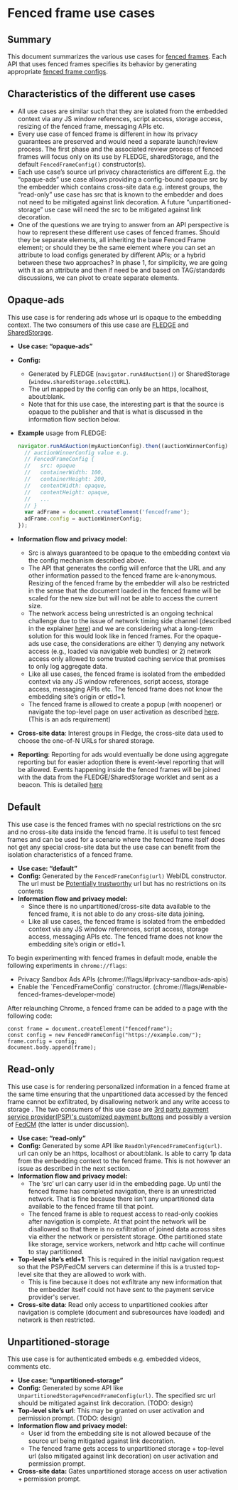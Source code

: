 # Fenced frame use cases



## **Summary**

This document summarizes the various use cases for [fenced frames](https://github.com/shivanigithub/fenced-frame). Each API that uses fenced frames specifies its behavior by generating appropriate [fenced frame configs](https://github.com/shivanigithub/fenced-frame/blob/master/explainer/fenced_frame_config.md).


## **Characteristics of the different use cases**



*   All use cases are similar such that they are isolated from the embedded context via any JS window references, script access, storage access, resizing of the fenced frame, messaging APIs etc.
*   Every use case of fenced frame is different in how its privacy guarantees are preserved and would need a separate launch/review process. The first phase and the associated review process of fenced frames will focus only on its use by FLEDGE, sharedStorage, and the default `FencedFrameConfig()` constructor(s).
*   Each use case’s source url privacy characteristics are different E.g. the “opaque-ads” use case allows providing a config-bound opaque src by the embedder which contains cross-site data e.g. interest groups, the “read-only” use case has src that is known to the embedder and does not need to be mitigated against link decoration. A future “unpartitioned-storage” use case will need the src to be mitigated against link decoration.
*   One of the questions we are trying to answer from an API perspective is how to represent these different use cases of fenced frames. Should they be separate elements, all inheriting the base Fenced Frame element; or should they be the same element where you can set an attribute to load configs generated by different APIs; or a hybrid between these two approaches? In phase 1, for simplicity, we are going with it as an attribute and then if need be and based on TAG/standards discussions, we can pivot to create separate elements.


## **Opaque-ads**

This use case is for rendering ads whose url is opaque to the embedding context. The two consumers of this use case are [FLEDGE](https://github.com/WICG/turtledove/blob/main/FLEDGE.md) and [SharedStorage](https://github.com/pythagoraskitty/shared-storage#simple-example-consistent-ab-experiments-across-sites). 



*   **Use case: “opaque-ads”**
*   **Config:**
     *   Generated by FLEDGE (`navigator.runAdAuction()`) or SharedStorage (`window.sharedStorage.selectURL`).
     *   The url mapped by the config can only be an https, localhost, about:blank.
     *   Note that for this use case, the interesting part is that the source is opaque to the publisher and that is what is discussed in the information flow section below.
     
*   **Example** usage from FLEDGE:
    ```js
    navigator.runAdAuction(myAuctionConfig).then((auctionWinnerConfig) => {
      // auctionWinnerConfig value e.g.
      // FencedFrameConfig {
      //   src: opaque
      //   containerWidth: 100,
      //   containerHeight: 200,
      //   contentWidth: opaque,
      //   contentHeight: opaque,
      //   ...
      // }
      var adFrame = document.createElement('fencedframe');
      adFrame.config = auctionWinnerConfig;
    });
    ```

*   **Information flow and privacy model:**
    *   Src is always guaranteed to be opaque to the embedding context via the config mechanism described above. 
    *   The API that generates the config will enforce that the URL and any other information passed to the fenced frame are k-anonymous. Resizing of the fenced frame by the embedder will also be restricted in the sense that the document loaded in the fenced frame will be scaled for the new size but will not be able to access the current size.
    * The network access being unrestricted is an ongoing technical challenge due to the issue of network timing side channel (described in the explainer [here](https://github.com/WICG/fenced-frame/blob/master/explainer/network_side_channel.md)) and we are considering what a long-term solution for this would look like in fenced frames. For the opaque-ads use case, the considerations are either 1) denying any network access (e.g., loaded via navigable web bundles) or 2) network access only allowed to some trusted caching service that promises to only log aggregate data.    
    *   Like all use cases, the fenced frame is isolated from the embedded context via any JS window references, script access, storage access, messaging APIs etc. The fenced frame does not know the embedding site’s origin or etld+1.
    *   The fenced frame is allowed to create a popup (with noopener) or navigate the top-level page on user activation as described [here](https://github.com/WICG/fenced-frame/blob/master/explainer/integration_with_web_platform.md#top-level-navigation). (This is an ads requirement)
*   **Cross-site data**: Interest groups in Fledge, the cross-site data used to choose the one-of-N URLs for shared storage. 
*   **Reporting**: Reporting for ads would eventually be done using aggregate reporting but for easier adoption there is event-level reporting that will be allowed. Events happening inside the fenced frames will be joined with the data from the FLEDGE/SharedStorage worklet and sent as a beacon. This is detailed [here](https://github.com/WICG/turtledove/blob/main/Fenced_Frames_Ads_Reporting.md)   


## **Default**

This use case is the fenced frames with no special restrictions on the src and no cross-site data inside the fenced frame. It is useful to test fenced frames and can be used for a scenario where the fenced frame itself does not get any special cross-site data but the use case can benefit from the isolation characteristics of a fenced frame.



*   **Use case: “default”**
*   **Config:** Generated by the `FencedFrameConfig(url)` WebIDL constructor. The url must be [Potentially trustworthy](https://w3c.github.io/webappsec-secure-contexts/#potentially-trustworthy-url) url but has no restrictions on its contents
*   **Information flow and privacy model:**
    *   Since there is no unpartitioned/cross-site data available to the fenced frame, it is not able to do any cross-site data joining.
    *   Like all use cases, the fenced frame is isolated from the embedded context via any JS window references, script access, storage access, messaging APIs etc. The fenced frame does not know the embedding site’s origin or etld+1.

To begin experimenting with fenced frames in default mode, enable the following experiments in `chrome://flags`:
* Privacy Sandbox Ads APIs (chrome://flags/#privacy-sandbox-ads-apis)
* Enable the \`FencedFrameConfig\` constructor. (chrome://flags/#enable-fenced-frames-developer-mode)

After relaunching Chrome, a fenced frame can be added to a page with the following code:
```
const frame = document.createElement("fencedframe");
const config = new FencedFrameConfig("https://example.com/");
frame.config = config;
document.body.append(frame);
```

## **Read-only**

This use case is for rendering personalized information in a fenced frame at the same time ensuring that the unpartitioned data accessed by the fenced frame cannot be exfiltrated, by disallowing network and any write access to storage . The two consumers of this use case are [3rd party payment service provider(PSP)'s customized payment buttons](https://github.com/shivanigithub/fenced-frame/issues/15) and possibly a version of [FedCM](https://github.com/fedidcg/FedCM) (the latter is under discussion). 



*   **Use case: “read-only”**
*   **Config:** Generated by some API like `ReadOnlyFencedFrameConfig(url)`. url can only be an https, localhost or about:blank. Is able to carry 1p data from the embedding context to the fenced frame. This is not however an issue as described in the next section. 
*   **Information flow and privacy model:**
    *   The ‘src’ url can carry user id in the embedding page. Up until the fenced frame has completed navigation, there is an unrestricted network. That is fine because there isn’t any unpartitioned data available to the fenced frame till that point.
    *   The fenced frame is able to request access to read-only cookies after navigation is complete. At that point the network will be disallowed so that there is no exfiltration of joined data across sites via either the network or persistent storage. Othe partitioned state like storage, service workers, network and http cache will continue to stay partitioned.
*   **Top-level site’s etld+1**: This is required in the initial navigation request so that the PSP/FedCM servers can determine if this is a trusted top-level site that they are allowed to work with.
    *   This is fine because it does not exfiltrate any new information that the embedder itself could not have sent to the payment service provider's server.
*   **Cross-site data**: Read only access to unpartitioned cookies after navigation is complete (document and subresources have loaded) and network is then restricted.


## **Unpartitioned-storage**

This use case is for authenticated embeds e.g. embedded videos, comments etc. 



*   **Use case: “unpartitioned-storage”**
*   **Config:** Generated by some API like `UnpartitionedStorageFencedFrameConfig(url)`. The specified src url should be mitigated against link decoration. (TODO: design) 
*   **Top-level site’s url**: This may be granted on user activation and permission prompt. (TODO: design)
*   **Information flow and privacy model:**
    *   User id from the embedding site is not allowed because of the source url being mitigated against link decoration.
    *   The fenced frame gets access to unpartitioned storage + top-level url (also mitigated against link decoration) on user activation and permission prompt.
*   **Cross-site data:** Gates unpartitioned storage access on user activation + permission prompt.
